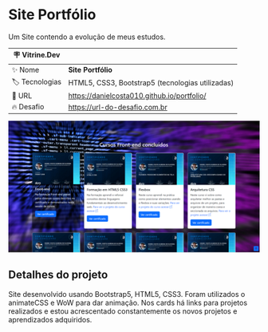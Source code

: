 # Site Portfólio

Um Site contendo a evolução de meus estudos.

| :placard: Vitrine.Dev |     |
| -------------  | --- |
| :sparkles: Nome        | **Site Portfólio**
| :label: Tecnologias | HTML5, CSS3, Bootstrap5 (tecnologias utilizadas)
| :rocket: URL         | https://danielcosta010.github.io/portfolio/
| :fire: Desafio     | https://url-do-desafio.com.br

<!-- Inserir imagem com a #vitrinedev ao final do link -->

<img src="https://github.com/danielcosta010/portfolio/blob/master/assets/img/capareadme.png?raw=true#vitrinedev" alt="Foto capa do site" width="1000">

## Detalhes do projeto

Site desenvolvido usando Bootstrap5, HTML5, CSS3. Foram utilizados o animateCSS e WoW para dar animação. Nos cards há links para projetos realizados e estou acrescentado constantemente os novos projetos e aprendizados adquiridos.
